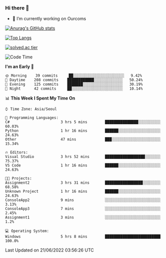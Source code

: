 ### Hi there 👋

- 🔭 I’m currently working on Ourcoms

<!--
**Rhange/Rhange** is a ✨ _special_ ✨ repository because its `README.md` (this file) appears on your GitHub profile.

Here are some ideas to get you started:

- 🌱 I’m currently learning ...
- 👯 I’m looking to collaborate on ...
- 🤔 I’m looking for help with ...
- 💬 Ask me about ...
- 📫 How to reach me: ...
- 😄 Pronouns: ...
- ⚡ Fun fact: ...
-->

[![Anurag's GitHub stats](https://github-readme-stats.vercel.app/api?username=rhange&show_icons=true&theme=gruvbox)](https://github.com/anuraghazra/github-readme-stats)

[![Top Langs](https://github-readme-stats.vercel.app/api/top-langs/?username=rhange&layout=compact&theme=gruvbox)](https://github.com/anuraghazra/github-readme-stats)

[![solved.ac tier](http://mazassumnida.wtf/api/generate_badge?boj=rhange0511)](https://solved.ac/rhange0511)

  <!--START_SECTION:waka-->
![Code Time](http://img.shields.io/badge/Code%20Time-0%20secs-blue)

**I'm an Early 🐤** 

```text
🌞 Morning    39 commits     ██░░░░░░░░░░░░░░░░░░░░░░░   9.42% 
🌆 Daytime    208 commits    ████████████░░░░░░░░░░░░░   50.24% 
🌃 Evening    125 commits    ███████░░░░░░░░░░░░░░░░░░   30.19% 
🌙 Night      42 commits     ██░░░░░░░░░░░░░░░░░░░░░░░   10.14%

```


📊 **This Week I Spent My Time On** 

```text
⌚︎ Time Zone: Asia/Seoul

💬 Programming Languages: 
C#                       3 hrs 5 mins        ███████████████░░░░░░░░░░   60.03% 
Python                   1 hr 16 mins        ██████░░░░░░░░░░░░░░░░░░░   24.63% 
Other                    47 mins             ███░░░░░░░░░░░░░░░░░░░░░░   15.34%

🔥 Editors: 
Visual Studio            3 hrs 52 mins       ██████████████████░░░░░░░   75.37% 
VS Code                  1 hr 16 mins        ██████░░░░░░░░░░░░░░░░░░░   24.63%

🐱‍💻 Projects: 
Assignment2              3 hrs 31 mins       █████████████████░░░░░░░░   68.58% 
Unknown Project          1 hr 16 mins        ██████░░░░░░░░░░░░░░░░░░░   24.63% 
ConsoleApp2              9 mins              ░░░░░░░░░░░░░░░░░░░░░░░░░   3.13% 
ConsoleApp3              7 mins              ░░░░░░░░░░░░░░░░░░░░░░░░░   2.45% 
Assignment1              3 mins              ░░░░░░░░░░░░░░░░░░░░░░░░░   1.2%

💻 Operating System: 
Windows                  5 hrs 8 mins        █████████████████████████   100.0%

```


 Last Updated on 21/06/2022 03:56:26 UTC
<!--END_SECTION:waka-->
